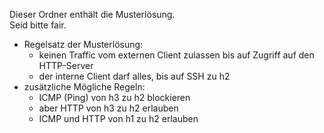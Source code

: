 Dieser Ordner enthält die Musterlösung.  
Seid bitte fair.

- Regelsatz der Musterlösung:
    - keinen Traffic vom externen Client zulassen bis auf Zugriff auf den HTTP-Server
    - der interne Client darf alles, bis auf SSH zu h2
- zusätzliche Mögliche Regeln:
    - ICMP (Ping) von h3 zu h2 blockieren
    - aber HTTP von h3 zu h2 erlauben
    - ICMP und HTTP von h1 zu h2 erlauben